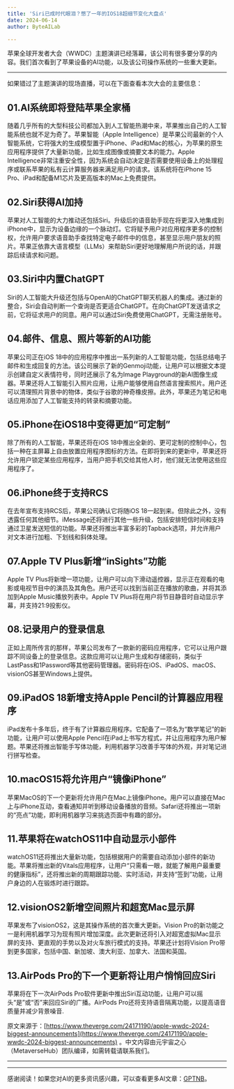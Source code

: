 ```yaml
---
title: 'Siri已成时代眼泪？憋了一年的IOS18超细节变化大盘点'
date: 2024-06-14
author: ByteAILab

---
```


苹果全球开发者大会（WWDC）主题演讲已经落幕，该公司有很多要分享的内容。我们首次看到了苹果设备的AI功能，以及该公司操作系统的一些重大更新。

---
如果错过了主题演讲的现场直播，可以在下面查看本次大会的主要信息：

## 01.AI系统即将登陆苹果全家桶
随着几乎所有的大型科技公司都加入到人工智能热潮中来，苹果推出自己的人工智能系统也就不足为奇了。苹果智能（Apple Intelligence）是苹果公司最新的个人智能系统，它将强大的生成模型置于iPhone、iPad和Mac的核心，为苹果的原生应用程序提供了大量新功能，比如生成图像或摘要文本的能力。Apple Intelligence非常注重安全性，因为系统会自动决定是否需要使用设备上的处理程序或联系苹果的私有云计算服务器来满足用户的请求。该系统将在iPhone 15 Pro、iPad和配备M1芯片及更高版本的Mac上免费提供。

## 02.Siri获得AI加持
苹果对人工智能的大力推动还包括Siri。升级后的语音助手现在将更深入地集成到iPhone中，显示为设备边缘的一个脉动灯。它将赋予用户对应用程序更多的控制权，允许用户要求语音助手查找特定电子邮件中的信息，甚至显示用户朋友的照片。苹果正依靠大语言模型（LLMs）来帮助Siri更好地理解用户所说的话，并跟踪后续请求和问题。

## 03.Siri中内置ChatGPT
Siri的人工智能大升级还包括与OpenAI的ChatGPT聊天机器人的集成。通过新的整合，Siri会自动判断一个查询是否更适合ChatGPT。在向ChatGPT发送请求之前，它将征求用户的同意。用户可以通过Siri免费使用ChatGPT，无需注册账号。

## 04.邮件、信息、照片等新的AI功能
苹果公司正在iOS 18中的应用程序中推出一系列新的人工智能功能，包括总结电子邮件和生成回复的方法。该公司展示了新的Genmoji功能，让用户可以根据文本提示创建自定义表情符号，同时还展示了名为Image Playground的新AI图像生成器。苹果还将人工智能引入照片应用，让用户能够使用自然语言搜索照片。用户还可以清理照片背景中的物体，类似于谷歌的神奇橡皮擦。此外，苹果还为笔记和电话应用添加了人工智能支持的转录和摘要功能。

## 05.iPhone在iOS18中变得更加“可定制”
除了所有的人工智能，苹果还将在iOS 18中推出全新的、更可定制的控制中心，包括一种在主屏幕上自由放置应用程序图标的方法。在即将到来的更新中，苹果还将允许用户锁定某些应用程序，当用户把手机交给其他人时，他们就无法使用这些应用程序了。

## 06.iPhone终于支持RCS
在去年宣布支持RCS后，苹果公司确认它将随iOS 18一起到来。但除此之外，没有透露任何其他细节。iMessage还将进行其他一些升级，包括安排短信时间和支持通过卫星发送短信的功能。苹果还将推出丰富多彩的Tapback选项，并允许用户对文本进行加粗、下划线和斜体处理。

## 07.Apple TV Plus新增“inSights”功能
Apple TV Plus将新增一项功能，让用户可以向下滑动遥控器，显示正在观看的电影或电视节目中的演员及其角色。用户还可以找到当前正在播放的歌曲，并将其添加到Apple Music播放列表中。Apple TV Plus将在用户将节目静音时自动显示字幕，并支持21:9投影仪。

## 08.记录用户的登录信息
正如上周所传言的那样，苹果公司发布了一款新的密码应用程序，它可以让用户跟踪不同设备上的登录信息。这款应用可以让用户生成和存储密码，类似于LastPass和1Password等其他密码管理器。密码将在iOS、iPadOS、macOS、visionOS甚至Windows上提供。

## 09.iPadOS 18新增支持Apple Pencil的计算器应用程序
iPad发布十多年后，终于有了计算器应用程序。它配备了一项名为“数学笔记”的新功能，让用户可以使用Apple Pencil在iPad上书写方程式，并让应用程序为用户解题。苹果还将推出智能手写体功能，利用机器学习改善手写体的外观，并对笔记进行拼写检查。

## 10.macOS15将允许用户“镜像iPhone”
苹果MacOS的下一个更新将允许用户在Mac上镜像iPhone。用户可以直接在Mac上与iPhone互动，查看通知并听到移动设备播放的音频。Safari还将推出一项新的“亮点”功能，即利用机器学习来挑选页面中有趣的部分。

## 11.苹果将在watchOS11中自动显示小部件
watchOS11还将推出大量新功能，包括根据用户的需要自动添加小部件的新功能。苹果将推出新的Vitals应用程序，让用户“只需看一眼，就能了解用户最重要的健康指标”，还将推出新的周期跟踪功能、实时活动，并支持“签到”功能，让用户身边的人在锻炼时进行跟踪。

## 12.visionOS2新增空间照片和超宽Mac显示屏
苹果发布了visionOS2，这是其操作系统的首次重大更新。Vision Pro的新功能之一是利用机器学习为现有照片增加深度。此次更新还将引入对超宽虚拟Mac显示屏的支持、更直观的手势以及对火车旅行模式的支持。苹果还计划将Vision Pro带到更多国家，包括中国、新加坡、澳大利亚、加拿大、法国和英国。

## 13.AirPods Pro的下一个更新将让用户悄悄回应Siri
苹果将在下一次AirPods Pro软件更新中推出Siri互动功能，让用户可以摇头“是”或“否”来回应Siri的广播。AirPods Pro还将支持语音隔离功能，以提高语音质量并减少背景噪音.

原文来源于：[https://www.theverge.com/24171190/apple-wwdc-2024-biggest-announcements](https://www.theverge.com/24171190/apple-wwdc-2024-biggest-announcements) 。中文内容由元宇宙之心（MetaverseHub）团队编译，如需转载请联系我们。

---
---
感谢阅读！如果您对AI的更多资讯感兴趣，可以查看更多AI文章：[GPTNB](https://gptnb.com)。